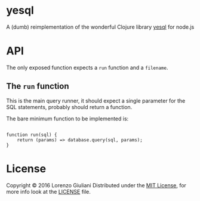 # yesql

A (dumb) reimplementation of the wonderful Clojure library [yesql](https://github.com/krisajenkins/yesql) for node.js

# API

The only exposed function expects a `run` function and a `filename`.

## The 	`run` function

This is the main query runner, it should expect a single parameter for the SQL statements, probably should return a function.

The bare minimum function to be implemented is:
```

function run(sql) {
	return (params) => database.query(sql, params);
}

```

# License

Copyright &copy; 2016 Lorenzo Giuliani
Distributed under the [MIT License](https://opensource.org/licenses/mit-license.html), for more info look at the [LICENSE](./LICENSE) file.
